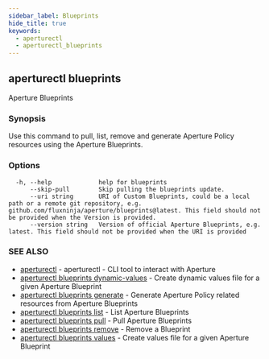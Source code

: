 ```yaml
---
sidebar_label: Blueprints
hide_title: true
keywords:
  - aperturectl
  - aperturectl_blueprints
---
```


<!-- markdownlint-disable -->

## aperturectl blueprints

Aperture Blueprints

### Synopsis

Use this command to pull, list, remove and generate Aperture Policy resources using the Aperture Blueprints.

### Options

```
  -h, --help             help for blueprints
      --skip-pull        Skip pulling the blueprints update.
      --uri string       URI of Custom Blueprints, could be a local path or a remote git repository, e.g. github.com/fluxninja/aperture/blueprints@latest. This field should not be provided when the Version is provided.
      --version string   Version of official Aperture Blueprints, e.g. latest. This field should not be provided when the URI is provided
```

### SEE ALSO

- [aperturectl](/reference/aperture-cli/aperturectl/aperturectl.md) - aperturectl - CLI tool to interact with Aperture
- [aperturectl blueprints dynamic-values](/reference/aperture-cli/aperturectl/blueprints/dynamic-values/dynamic-values.md) - Create dynamic values file for a given Aperture Blueprint
- [aperturectl blueprints generate](/reference/aperture-cli/aperturectl/blueprints/generate/generate.md) - Generate Aperture Policy related resources from Aperture Blueprints
- [aperturectl blueprints list](/reference/aperture-cli/aperturectl/blueprints/list/list.md) - List Aperture Blueprints
- [aperturectl blueprints pull](/reference/aperture-cli/aperturectl/blueprints/pull/pull.md) - Pull Aperture Blueprints
- [aperturectl blueprints remove](/reference/aperture-cli/aperturectl/blueprints/remove/remove.md) - Remove a Blueprint
- [aperturectl blueprints values](/reference/aperture-cli/aperturectl/blueprints/values/values.md) - Create values file for a given Aperture Blueprint
